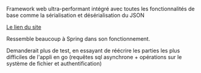 Framework web ultra-performant intégré avec toutes les fonctionnalités de base comme la sérialisation et désérialisation du JSON

[Le lien du site](https://rocket.rs/)

Ressemble beaucoup à Spring dans son fonctionnement.

Demanderait plus de test, en essayant de réécrire les parties les plus difficiles de l'appli en go (requêtes sql asynchrone + opérations sur le système de fichier et authentification)
